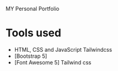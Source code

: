 MY Personal Portfolio 
# Tools used #
* HTML, CSS and JavaScript Tailwindcss 
* [Bootstrap 5]
* [Font Awesome 5]
Tailwind css



